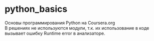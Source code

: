 # python_basics
Основы программирования Python на Coursera.org <br>
В решениях не используются модули, т.к. их использование в коде вызывает ошибку Runtime error в анализаторе.
